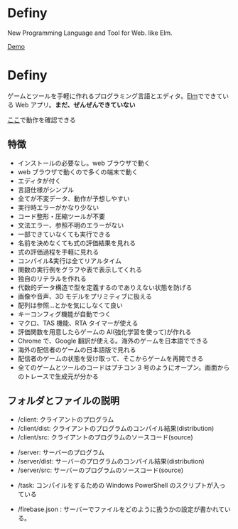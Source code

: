 # Definy

New Programming Language and Tool for Web. like Elm.

[Demo](https://definy-lang.firebaseapp.com/)

# Definy

ゲームとツールを手軽に作れるプログラミング言語とエディタ。[Elm](https://elm-lang.org/)でできている Web アプリ。**まだ、ぜんぜんできていない**

[ここ](https://definy-lang.firebaseapp.com/)で動作を確認できる

## 特徴

-   インストールの必要なし。web ブラウザで動く
-   web ブラウザで動くので多くの端末で動く
-   エディタが付く
-   言語仕様がシンプル
-   全てが不変データ、動作が予想しやすい
-   実行時エラーがかなり少ない
-   コード整形・圧縮ツールが不要
-   文法エラー、参照不明のエラーがない
-   一部できていなくても実行できる
-   名前を決めなくても式の評価結果を見れる
-   式の評価過程を手軽に見れる
-   コンパイル&実行は全てリアルタイム
-   関数の実行例をグラフや表で表示してくれる
-   独自のリテラルを作れる
-   代数的データ構造で型を定義するのでありえない状態を防げる
-   画像や音声、3D モデルをプリミティブに扱える
-   配列は参照…とかを気にしなくて良い
-   キーコンフィグ機能が自動でつく
-   マクロ、TAS 機能、RTA タイマーが使える
-   評価関数を用意したらゲームの AI(強化学習を使って)が作れる
-   Chrome で、Google 翻訳が使える。海外のゲームを日本語でできる
-   海外の配信者のゲームの日本語版で見れる
-   配信者のゲームの状態を受け取って、そこからゲームを再開できる
-   全てのゲームとツールのコードはプチコン 3 号のようにオープン。画面からのトレースで生成元が分かる

## フォルダとファイルの説明

-   /client: クライアントのプログラム
-   /client/dist: クライアントのプログラムのコンパイル結果(distribution)
-   /client/src: クライアントのプログラムのソースコード(source)

*   /server: サーバーのプログラム
*   /server/dist: サーバーのプログラムのコンパイル結果(distribution)
*   /server/src: サーバーのプログラムのソースコード(source)

-   /task: コンパイルをするための Windows PowerShell のスクリプトが入っている

*   /firebase.json : サーバーでファイルをどのように扱うかの設定が書かれている。
